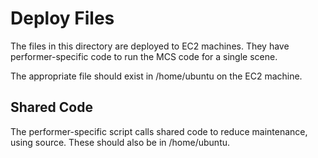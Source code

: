 # Deploy Files

The files in this directory are deployed to EC2 machines.  They
have performer-specific code to run the MCS code for a single scene.

The appropriate file should exist in /home/ubuntu on the EC2 machine.

## Shared Code

The performer-specific script calls shared code to reduce maintenance, using
source.  These should also be in /home/ubuntu.
